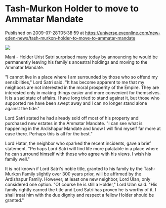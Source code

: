 # Tash-Murkon Holder to move to Ammatar Mandate
Published on 2009-07-28T05:38:59 at https://universe.eveonline.com/new-eden-news/tash-murkon-holder-to-move-to-ammatar-mandate

![](http://www.eve-mercury.net/images/mercurybanner.png)  
  
Mani - Holder Urist Satri surprised many today by announcing he would be permanently leaving his family's ancestral holdings and moving to the Ammatar Mandate.  
  
"I cannot live in a place where I am surrounded by those who so offend my sensibilities," Lord Satri said. "It has become apparent to me that my neighbors are not interested in the moral prosperity of the Empire. They are interested only in making things easier and more convenient for themselves. It is a sad state of affairs. I have long tried to stand against it, but those who supported me have been swept away and I can no longer stand alone against the tide."  
  
Lord Satri stated he had already sold off most of his property and purchased new estates in the Ammatar Mandate. "I can see what is happening in the Ardishapur Mandate and know I will find myself far more at ease there. Perhaps this is all for the best."  
  
Lord Hatar, the neighbor who sparked the recent incidents, gave a brief statement. "Perhaps Lord Satri will find life more palatable in a place where he can surround himself with those who agree with his views. I wish his family well."  
  
It is not known if Lord Satri's noble title, granted to his family by the Tash-Murkon Family slightly over 300 years prior, will be affirmed by the Ardishapur Family. However, at least one new neighbor, Lord Ulan, only considered one option. "Of course he is still a Holder," Lord Ulan said. "His family rightly earned the title and Lord Satri has proven he is worthy of it. I shall treat him with the due dignity and respect a fellow Holder should be granted."
